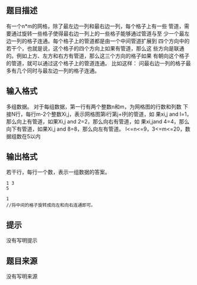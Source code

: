 


## 题目描述
有一个n*m的网格，除了最左边一列和最右边一列，每个格子上有一些
管道，需要通过旋转一些格子使得最右边一列上的一些格子能够通过管道与至
少一个最左边一列的格子连通。每个格子上的管道都是由一个中间管道扩展到
四个方向中的若干个，也就是说，这个格子的四个方向上如果有管道，那么这
些方向是联通的。例如上方、左方和右方有管道，那么这三个方向的格子如果
有朝向这个格子的管道，就可以通过这个格子上的管道连通。
比如这样：
问最右边一列的格子最多有几个同时与最左边一列的格子连通。
## 输入格式
多组数据。
对于每组数据，第一行有两个整数n和m，为网格图的行数和列数
下接N行，每行m-2个整数Xi,j，表示网格图第i行第j+l列的管道，如
果xi,j and l=1，那么向上有管道，如果Xi,j and 2=2，那么向右有管道，如
果xi,jand 4=4，那么向下有管道，如果Xi,j and 8=8，那么向左有管道。
l<=n<=9，3<=m<=20，数据组数在5以内
## 输出格式
若干行，每行一个数，表示一组数据的答案。

```input1
1 3
5

```
```output1
1
//将中间的格子旋转成向左和向右连通即可。
```

## 提示
没有写明提示
## 题目来源
没有写明来源


